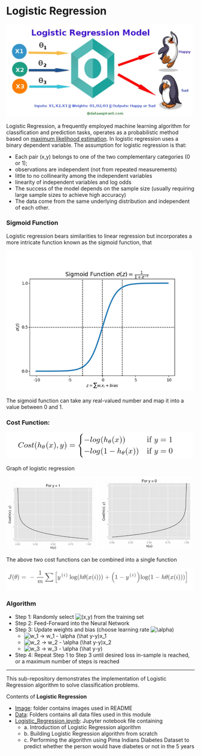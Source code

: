 # Logistic Regression

<img src="Image/logisticregression.JPG" alt="Drawing" style="width: 500px;"/>


Logistic Regression, a frequently employed machine learning algorithm for classification and prediction tasks, operates as a probabilistic method based on [maximum likelihood estimation](https://towardsdatascience.com/an-introduction-to-logistic-regression-8136ad65da2e).
In logistic regression uses a binary dependent variable. 
The assumption for logistic regression is that: 
- Each pair (x,y) belongs to one of the two complementary categories (0 or 1);
- observations are independent (not from repeated measurements)
- little to no collinearity among the independent variables
- linearity of independent variables and log odds
- The success of the model depends on the sample size (usually requiring large sample sizes to achieve high accuracy)
- The data come from the same underlying distribution and independent of each other.

### Sigmoid Function

Logistic regression bears similarities to linear regression but incorporates a more intricate function known as the sigmoid function, that

<img src="Image/sigmoid.png" alt="Drawing" style="width: 500px;"/>

The sigmoid function can take any real-valued number and map it into a value between 0 and 1.

### Cost Function:

<img src="Image/cost.png" alt="Drawing" style="width: 500px;"/>

Graph of logistic regression

<img src="Image/logistic-graph.png" alt="Drawing" style="width: 500px;"/>

The above two cost functions can be combined into a single function

<img src="Image/combine-cost.png" alt="Drawing" style="width: 500px;"/>


### Algorithm

* Step 1: Randomly select <img src="https://latex.codecogs.com/svg.image?(x,y)" title="(x,y)" /> from the training set
* Step 2: Feed-Forward into the Neural Network
* Step 3: Update weights and bias (choose learning rate <img src="https://latex.codecogs.com/svg.image?\alpha" title="\alpha" />)
    - <img src="https://latex.codecogs.com/svg.image?w_1&space;->&space;w_1&space;-&space;\alpha&space;(\hat&space;y-y)x_1" title="w_1 -> w_1 - \alpha (\hat y-y)x_1" />
    - <img src="https://latex.codecogs.com/svg.image?w_2&space;->&space;w_2&space;-&space;\alpha&space;(\hat&space;y-y)x_2" title="w_2 -> w_2 - \alpha (\hat y-y)x_2" />
    - <img src="https://latex.codecogs.com/svg.image?w_3&space;->&space;w_3&space;-&space;\alpha&space;(\hat&space;y-y)" title="w_3 -> w_3 - \alpha (\hat y-y)" />
* Step 4: Repeat Step 1 to Step 3 until desired loss in-sample is reached, or a maximum number of steps is reached

---

This sub-repository demonstrates the implementation of Logistic Regression algorithm to solve classification problems.

Contents of **Logistic Regression**

* [Image](https://github.com/sharma7056/renuinde577project/tree/main/SupervisedLearning/4%20-%20Logistic%20Regression/Image): folder contains images used in README
* [Data](https://github.com/sharma7056/renuinde577project/tree/main/SupervisedLearning/4%20-%20Logistic%20Regression/Data): Folders contains all data files used in this module
* [Logistic_Regression.ipynb](https://github.com/sharma7056/renuinde577project/blob/main/SupervisedLearning/4%20-%20Logistic%20Regression/Logistic_Regression.ipynb): Jupyter notebook file containing
  * a. Introduction of Logistic Regression algorithm
  * b. Building Logistic Regression algorithm from scratch 
  * c. Performing the algorithm using Pima Indians Diabetes Dataset to predict whether the person would have diabetes or not in the 5 years